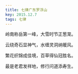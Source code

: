 ```yaml
---
title: 七律广东罗浮山
key: 2015.12.7
tags: 七律
---
```


岭南称岳第一峰，大雪时节正葱茏。

云绕奇石显神气，水缠灵洞纳暖风。

繁花织锦成佳境，百草得仙冠胜名。

最是老君发祥地，修行问道添寿生。

</br>

